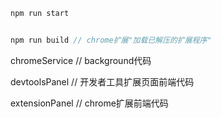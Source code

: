 ```javascript
npm run start


npm run build // chrome扩展"加载已解压的扩展程序"

```


chromeService // background代码

devtoolsPanel // 开发者工具扩展页面前端代码

extensionPanel // chrome扩展前端代码
